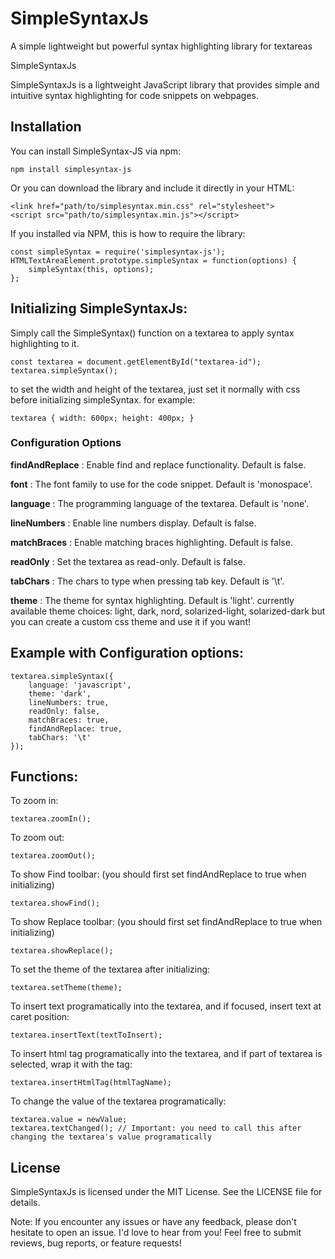 # SimpleSyntaxJs
A simple lightweight but powerful syntax highlighting library for textareas

SimpleSyntaxJs

SimpleSyntaxJs is a lightweight JavaScript library that provides simple and intuitive syntax highlighting for code snippets on webpages.

## Installation

You can install SimpleSyntax-JS via npm:

```
npm install simplesyntax-js
```
Or you can download the library and include it directly in your HTML:

```
<link href="path/to/simplesyntax.min.css" rel="stylesheet">
<script src="path/to/simplesyntax.min.js"></script>
```

If you installed via NPM, this is how to require the library:
```
const simpleSyntax = require('simplesyntax-js');
HTMLTextAreaElement.prototype.simpleSyntax = function(options) {
    simpleSyntax(this, options);
};
```

## Initializing SimpleSyntaxJs: 

Simply call the SimpleSyntax() function on a textarea to apply syntax highlighting to it.
```
const textarea = document.getElementById("textarea-id");
textarea.simpleSyntax();
```
to set the width and height of the textarea, just set it normally with css before initializing simpleSyntax. for example:
```
textarea { width: 600px; height: 400px; }
```

### Configuration Options
**findAndReplace** : Enable find and replace functionality. Default is false.

**font** : The font family to use for the code snippet. Default is 'monospace'.

**language** : The programming language of the textarea. Default is 'none'.

**lineNumbers** : Enable line numbers display. Default is false.

**matchBraces** : Enable matching braces highlighting. Default is false.

**readOnly** : Set the textarea as read-only. Default is false.

**tabChars** : The chars to type when pressing tab key. Default is '\t'.

**theme** : The theme for syntax highlighting. Default is 'light'.
currently available theme choices: light, dark, nord, solarized-light, solarized-dark
but you can create a custom css theme and use it if you want!

## Example with Configuration options:

```
textarea.simpleSyntax({
    language: 'javascript',
    theme: 'dark',
    lineNumbers: true,
    readOnly: false,
    matchBraces: true,
    findAndReplace: true,
    tabChars: '\t'
});
```
## Functions:
To zoom in:
```
textarea.zoomIn();
```
To zoom out:
```
textarea.zoomOut();
```
To show Find toolbar: (you should first set findAndReplace to true when initializing)
```
textarea.showFind();
```
To show Replace toolbar: (you should first set findAndReplace to true when initializing)
```
textarea.showReplace();
```
To set the theme of the textarea after initializing:
```
textarea.setTheme(theme);
```
To insert text programatically into the textarea, and if focused, insert text at caret position:
```
textarea.insertText(textToInsert);
```
To insert html tag programatically into the textarea, and if part of textarea is selected, wrap it with the tag:
```
textarea.insertHtmlTag(htmlTagName);
```
To change the value of the textarea programatically:
```
textarea.value = newValue;
textarea.textChanged(); // Important: you need to call this after changing the textarea's value programatically
```
## License
SimpleSyntaxJs is licensed under the MIT License. See the LICENSE file for details.

Note: If you encounter any issues or have any feedback, please don't hesitate to open an issue. I'd love to hear from you!
Feel free to submit reviews, bug reports, or feature requests!
